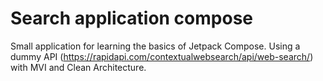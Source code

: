 # Search application compose
Small application for learning the basics of Jetpack Compose. Using a dummy API (https://rapidapi.com/contextualwebsearch/api/web-search/) with MVI and Clean Architecture.
